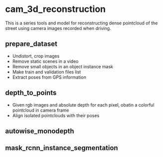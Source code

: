 # cam_3d_reconstruction

This is a series tools and model for reconstructing dense pointcloud of the street using camera images recorded when driving.

## prepare_dataset
* Undistort, crop images
* Remove static scenes in a video
* Remove small objects in an object instance mask
* Make train and validation files list
* Extract poses from GPS information

## depth_to_points
* Given rgb images and absolute depth for each pixel, obatin a colorful pointcloud in camera frame
* Align isolated pointclouds with their poses 

## autowise_monodepth

## mask_rcnn_instance_segmentation